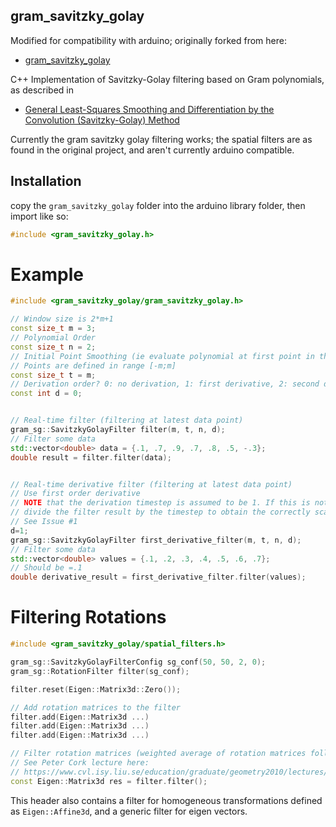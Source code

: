 ## gram_savitzky_golay

Modified for compatibility with arduino; originally forked from here:
- [gram_savitzky_golay](https://github.com/arntanguy/gram_savitzky_golay)  


C++ Implementation of Savitzky-Golay filtering based on Gram polynomials, as described in 
- [General Least-Squares Smoothing and Differentiation by the Convolution (Savitzky-Golay) Method](http://pubs.acs.org/doi/pdf/10.1021/ac00205a007)  

Currently the gram savitzky golay filtering works; the spatial filters are as found in the original project, and aren't currently arduino compatible.

## Installation
copy the `gram_savitzky_golay` folder into the arduino library folder, then import like so:  
```cpp
#include <gram_savitzky_golay.h>
```

Example
==

```cpp
#include <gram_savitzky_golay/gram_savitzky_golay.h>

// Window size is 2*m+1
const size_t m = 3;
// Polynomial Order
const size_t n = 2;
// Initial Point Smoothing (ie evaluate polynomial at first point in the window)
// Points are defined in range [-m;m]
const size_t t = m;
// Derivation order? 0: no derivation, 1: first derivative, 2: second derivative...
const int d = 0;


// Real-time filter (filtering at latest data point)
gram_sg::SavitzkyGolayFilter filter(m, t, n, d);
// Filter some data
std::vector<double> data = {.1, .7, .9, .7, .8, .5, -.3};
double result = filter.filter(data);


// Real-time derivative filter (filtering at latest data point)
// Use first order derivative
// NOTE that the derivation timestep is assumed to be 1. If this is not the case,
// divide the filter result by the timestep to obtain the correctly scaled derivative
// See Issue #1
d=1;
gram_sg::SavitzkyGolayFilter first_derivative_filter(m, t, n, d);
// Filter some data
std::vector<double> values = {.1, .2, .3, .4, .5, .6, .7};
// Should be =.1
double derivative_result = first_derivative_filter.filter(values);
```


Filtering Rotations
==

```cpp
#include <gram_savitzky_golay/spatial_filters.h>

gram_sg::SavitzkyGolayFilterConfig sg_conf(50, 50, 2, 0);
gram_sg::RotationFilter filter(sg_conf);

filter.reset(Eigen::Matrix3d::Zero());

// Add rotation matrices to the filter
filter.add(Eigen::Matrix3d ...)
filter.add(Eigen::Matrix3d ...)
filter.add(Eigen::Matrix3d ...)

// Filter rotation matrices (weighted average of rotation matrices followed by an orthogonalization)
// See Peter Cork lecture here:
// https://www.cvl.isy.liu.se/education/graduate/geometry2010/lectures/Lecture7b.pdf
const Eigen::Matrix3d res = filter.filter();
```

This header also contains a filter for homogeneous transformations defined as `Eigen::Affine3d`, and a generic filter for eigen vectors. 
